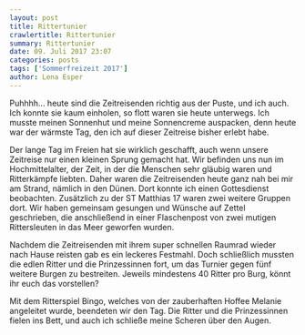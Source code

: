```yaml
---
layout: post
title: Rittertunier
crawlertitle: Rittertunier
summary: Rittertunier
date: 09. Juli 2017 23:07
categories: posts
tags: ['Sommerfreizeit 2017']
author: Lena Esper
---
```


Puhhhh... heute sind die Zeitreisenden richtig aus der Puste, und ich auch. Ich konnte sie kaum einholen, so flott waren sie heute unterwegs. Ich musste meinen Sonnenhut und meine Sonnencreme auspacken, denn heute war der wärmste Tag, den ich auf dieser Zeitreise bisher erlebt habe. 

Der lange Tag im Freien hat sie wirklich geschafft, auch wenn unsere Zeitreise nur einen kleinen Sprung gemacht hat. Wir befinden uns nun im Hochmittelalter, der Zeit, in der die Menschen sehr gläubig waren und Ritterkämpfe liebten. Daher waren die Zeitreisenden heute ganz nah bei mir am Strand, nämlich in den Dünen. Dort konnte ich einen Gottesdienst beobachten. Zusätzlich zu der ST Matthias 17 waren zwei weitere Gruppen dort. Wir haben gemeinsam gesungen und Wünsche auf Zettel geschrieben, die anschließend in einer Flaschenpost von zwei mutigen Rittersleuten in das Meer geworfen wurden. 

Nachdem die Zeitreisenden mit ihrem super schnellen Raumrad wieder nach Hause reisten gab es ein leckeres Festmahl. Doch schließlich mussten die edlen Ritter und die Prinzessinnen fort, um das Turnier gegen fünf weitere Burgen zu bestreiten. Jeweils mindestens 40 Ritter pro Burg, könnt ihr euch das vorstellen? 

Mit dem Ritterspiel Bingo, welches von der zauberhaften Hoffee Melanie angeleitet wurde, beendeten wir den Tag. Die Ritter und die Prinzessinnen fielen ins Bett, und auch ich schließe meine Scheren über den Augen.